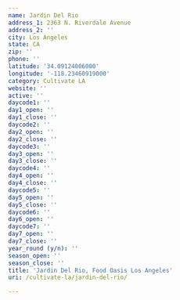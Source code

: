 ```yaml
---
name: Jardin Del Rio
address_1: 2363 N. Riverdale Avenue
address_2: ''
city: Los Angeles
state: CA
zip: ''
phone: ''
latitude: '34.09124006000'
longitude: '-118.23460919000'
category: Cultivate LA
website: ''
active: ''
daycode1: ''
day1_open: ''
day1_close: ''
daycode2: ''
day2_open: ''
day2_close: ''
daycode3: ''
day3_open: ''
day3_close: ''
daycode4: ''
day4_open: ''
day4_close: ''
daycode5: ''
day5_open: ''
day5_close: ''
daycode6: ''
day6_open: ''
daycode7: ''
day7_open: ''
day7_close: ''
year_round (y/n): ''
season_open: ''
season_close: ''
title: 'Jardin Del Rio, Food Oasis Los Angeles'
uri: /cultivate-la/jardin-del-rio/

---
```

